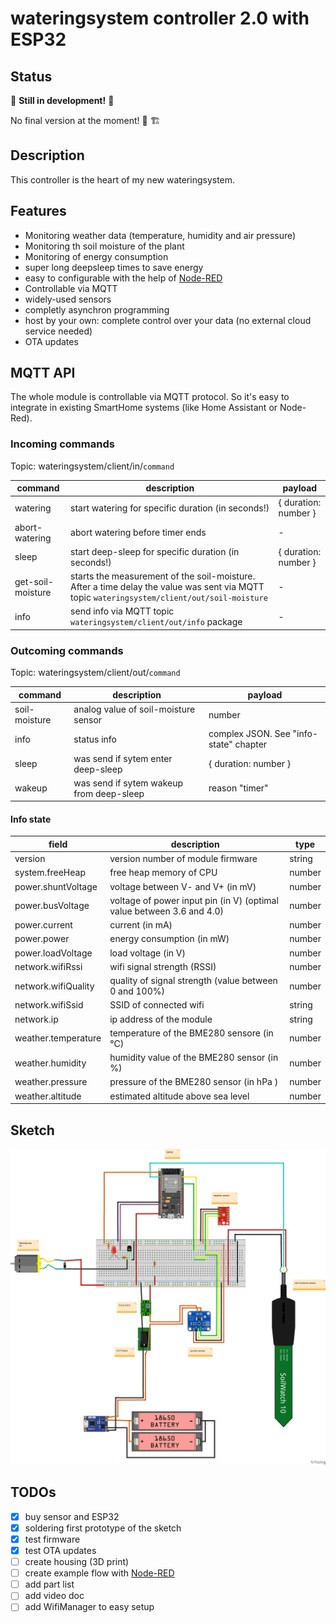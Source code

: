 # wateringsystem controller 2.0 with ESP32

## Status

:construction: **Still in development!** :construction:

No final version at the moment! :construction_worker: :building_construction:

## Description

This controller is the heart of my new wateringsystem.

## Features

- Monitoring weather data (temperature, humidity and air pressure)
- Monitoring th soil moisture of the plant
- Monitoring of energy consumption
- super long deepsleep times to save energy
- easy to configurable with the help of [Node-RED](https://nodered.org/)
- Controllable via MQTT
- widely-used sensors
- completly asynchron programming
- host by your own: complete control over your data (no external cloud service needed)
- OTA updates

## MQTT API

The whole module is controllable via MQTT protocol. So it's easy to integrate in existing SmartHome systems (like Home Assistant or Node-Red).

### Incoming commands

Topic: wateringsystem/client/in/`command`

| command           | description                                                                                                                                 | payload              |
| ----------------- | ------------------------------------------------------------------------------------------------------------------------------------------- | -------------------- |
| watering          | start watering for specific duration (in seconds!)                                                                                          | { duration: number } |
| abort-watering    | abort watering before timer ends                                                                                                            | -                    |
| sleep             | start deep-sleep for specific duration (in seconds!)                                                                                        | { duration: number } |
| get-soil-moisture | starts the measurement of the soil-moisture. After a time delay the value was sent via MQTT topic `wateringsystem/client/out/soil-moisture` | -                    |
| info              | send info via MQTT topic `wateringsystem/client/out/info` package                                                                           | -                    |

### Outcoming commands

Topic: wateringsystem/client/out/`command`

| command       | description                              | payload                                |
| ------------- | ---------------------------------------- | -------------------------------------- |
| soil-moisture | analog value of soil-moisture sensor     | number                                 |
| info          | status info                              | complex JSON. See "info-state" chapter |
| sleep         | was send if sytem enter deep-sleep       | { duration: number }                   |
| wakeup        | was send if sytem wakeup from deep-sleep | reason "timer"                         |

#### Info state

| field               | description                                                           | type   |
| ------------------- | --------------------------------------------------------------------- | ------ |
| version             | version number of module firmware                                     | string |
| system.freeHeap     | free heap memory of CPU                                               | number |
| power.shuntVoltage  | voltage between V- and V+ (in mV)                                     | number |
| power.busVoltage    | voltage of power input pin (in V) (optimal value between 3.6 and 4.0) | number |
| power.current       | current (in mA)                                                       | number |
| power.power         | energy consumption (in mW)                                            | number |
| power.loadVoltage   | load voltage (in V)                                                   | number |
| network.wifiRssi    | wifi signal strength (RSSI)                                           | number |
| network.wifiQuality | quality of signal strength (value between 0 and 100%)                 | number |
| network.wifiSsid    | SSID of connected wifi                                                | string |
| network.ip          | ip address of the module                                              | string |
| weather.temperature | temperature of the BME280 sensore (in °C)                             | number |
| weather.humidity    | humidity value of the BME280 sensor (in %)                            | number |
| weather.pressure    | pressure of the BME280 sensor (in hPa )                               | number |
| weather.altitude    | estimated altitude above sea level                                    | number |

## Sketch

![sketch](/docs/sketch_bb.png)

## TODOs

- [x] buy sensor and ESP32
- [x] soldering first prototype of the sketch
- [x] test firmware
- [x] test OTA updates
- [ ] create housing (3D print)
- [ ] create example flow with [Node-RED](https://nodered.org/)
- [ ] add part list
- [ ] add video doc
- [ ] add WifiManager to easy setup
